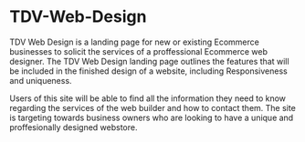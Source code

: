 # TDV-Web-Design
TDV Web Design is a landing page for new or existing Ecommerce businesses to solicit the services of a proffessional Ecommerce web designer.
The TDV Web Design landing page outlines the features that will be included in the finished design of a website, including Responsiveness and uniqueness.

Users of this site will be able to find all the information they need to know regarding the services of the web builder and how to contact them. 
The site is targeting towards business owners who are looking to have a unique and proffesionally designed webstore. 
